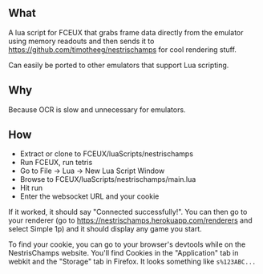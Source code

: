 ## What
A lua script for FCEUX that grabs frame data directly from the emulator using memory readouts and then sends it to https://github.com/timotheeg/nestrischamps for cool rendering stuff.

Can easily be ported to other emulators that support Lua scripting.

## Why
Because OCR is slow and unnecessary for emulators.

## How
- Extract or clone to FCEUX/luaScripts/nestrischamps
- Run FCEUX, run tetris
- Go to File -> Lua -> New Lua Script Window
- Browse to FCEUX/luaScripts/nestrischamps/main.lua
- Hit run
- Enter the websocket URL and your cookie

If it worked, it should say "Connected successfully!". You can then go to your renderer (go to https://nestrischamps.herokuapp.com/renderers and select Simple 1p) and it should display any game you start.

To find your cookie, you can go to your browser's devtools while on the NestrisChamps website. You'll find Cookies in the "Application" tab in webkit and the "Storage" tab in Firefox. It looks something like `s%123ABC...`
